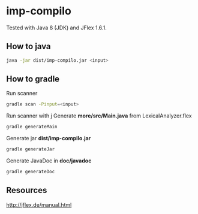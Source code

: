 # imp-compilo

Tested with Java 8 (JDK) and JFlex 1.6.1.

## How to **java**
```bash
java -jar dist/imp-compilo.jar <input>
```

## How to **gradle**

Run scanner
```bash
gradle scan -Pinput=<input>
```
Run scanner with j
Generate **more/src/Main.java** from LexicalAnalyzer.flex
```bash
gradle generateMain
```
Generate jar **dist/imp-compilo.jar**
```bash
gradle generateJar
```

Generate JavaDoc in **doc/javadoc**
```bash
gradle generateDoc
```

## Resources

http://jflex.de/manual.html
